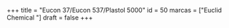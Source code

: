 +++
title = "Eucon 37/Eucon 537/Plastol 5000"
id = 50
marcas = ["Euclid Chemical "]
draft = false
+++

<!--more-->